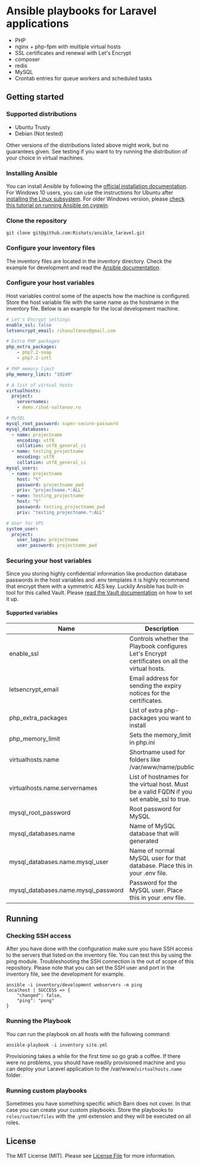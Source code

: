 # Ansible playbooks for Laravel applications

* PHP
* nginx + php-fpm with multiple virtual hosts
* SSL certificates and renewal with Let's Encrypt
* composer
* redis
* MySQL
* Crontab entries for queue workers and scheduled tasks

## Getting started

### Supported distributions

* Ubuntu Trusty
* Debian (Not tested)

Other versions of the distributions listed above might work, but no guarantees given. See testing if you want to try running the distribution of your choice in virtual machines.

### Installing Ansible
You can install Ansible by following the [official installation documentation](http://docs.ansible.com/ansible/intro_installation.html). For Windows 10 users, you can use the instructions for Ubuntu after [installing the Linux subsystem](https://msdn.microsoft.com/en-us/commandline/wsl/install_guide). For older Windows version, please [check this tutorial on running Ansible on cygwin](https://www.jeffgeerling.com/project/running-ansible-within-windows).

### Clone the repository
```shell
git clone git@github.com:Rishats/ansible_laravel.git
```

### Configure your inventory files
The inventory files are located in the inventory directory. Check the example for development and read the [Ansible documentation](http://docs.ansible.com/ansible/intro_inventory.html).

### Configure your host variables
Host variables control some of the aspects how the machine is configured. Store the host variable file with the same name as the hostname in the inventory file. Below is an example for the local development machine. 

```yaml
# Let's Encrypt settings
enable_ssl: false
letsencrypt_email: rihasultanov@gmail.com

# Extra PHP packages
php_extra_packages:
    - php7.2-soap
    - php7.2-intl

# PHP memory limit
php_memory_limit: "1024M"

# A list of virtual hosts
virtualhosts:
  project:
    servernames:
    - demo.rihat-sultanov.ru

# MySQL
mysql_root_password: super-secure-password
mysql_databases:
  - name: projectname
    encoding: utf8
    collation: utf8_general_ci
  - name: testing_projectname
    encoding: utf8
    collation: utf8_general_ci
mysql_users:
  - name: projectname
    host: "%"
    password: projectname_pwd
    priv: "projectname.*:ALL"
  - name: testing_projectname
    host: "%"
    password: testing_projectname_pwd
    priv: "testing_projectname.*:ALL"

# User for VPS
system_user:
  project:
    user_login: projectname
    user_password: projectname_pwd
```

### Securing your host variables
Since you storing highly confidential information like production database passwords in the host variables and .env templates it is highly recommend that encrypt them with a symmetric AES key. Luckily Ansible has built-in tool for this called Vault. Please [read the Vault documentation](http://docs.ansible.com/ansible/playbooks_vault.html) on how to set it up.

#### Supported variables

| Name                                   | Description                                                                                                            | Required |
|----------------------------------------|------------------------------------------------------------------------------------------------------------------------|----------|
| enable_ssl                             | Controls whether the Playbook configures Let's Encrypt certificates on all the virtual hosts.                          | No       |
| letsencrypt_email                      | Email address for sending the expiry notices for the certificates.                                                     | No       |
| php_extra_packages                     | List of extra php-packages you want to install                                                                         | No       |
| php_memory_limit                       | Sets the memory_limit in php.ini                                                                                       | No       |
| virtualhosts.name                      | Shortname used for folders like /var/www/name/public                                                                   | Yes      |
| virtualhosts.name.servernames          | List of hostnames for the virtual host. Must be a valid FQDN if you set enable_ssl to true.                            | Yes      |
| mysql_root_password                    | Root password for MySQL                                                                                                | Yes      |
| mysql_databases.name                   | Name of MySQL database that will generated                                                                             | Yes      |
| mysql_databases.name.mysql_user        | Name of normal MySQL user for that database. Place this in your .env file.                                             | Yes      |
| mysql_databases.name.mysql_password    | Password for the MySQL user. Place this in your .env file.                                                             | Yes      |                                   | Yes       |     |

## Running

### Checking SSH access
After you have done with the configuration make sure you have SSH access to the servers that listed on the inventory file. You can test this by using the ping module. Troubleshooting the SSH connection is the out of scope of this repository. Please note that you can set the SSH user and port in the inventory file, see the development for example.

```shell
ansible -i inventory/development webservers -m ping
localhost | SUCCESS => {
    "changed": false,
    "ping": "pong"
}
```

### Running the Playbook
You can run the playbook on all hosts with the following command:
```shell
ansible-playbook -i inventory site.yml
```
Provisioning takes a while for the first time so go grab a coffee. If there were no problems, you should have readily provisioned machine and you can deploy your Laravel application to the /var/www/`virtualhosts.name` folder.  

### Running custom playbooks
Sometimes you have something specific which Barn does not cover. In that case you can create your custom playbooks. Store the playbooks to `roles/custom/files` with the .yml extension and they will be executed on all roles.

## License

The MIT License (MIT). Please see [License File](LICENSE.md) for more information.
